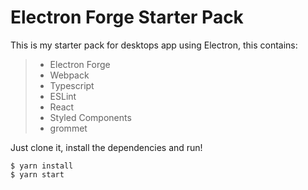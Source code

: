 # Electron Forge Starter Pack

This is my starter pack for desktops app using Electron, this contains:


> - Electron Forge
> - Webpack
> - Typescript
> - ESLint
> - React
> - Styled Components
> - grommet

Just clone it, install the dependencies and run! 

```
$ yarn install
$ yarn start
```
